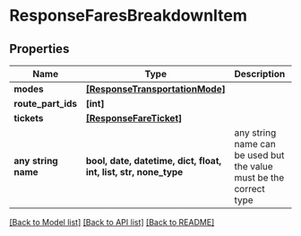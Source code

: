 # ResponseFaresBreakdownItem


## Properties
Name | Type | Description | Notes
------------ | ------------- | ------------- | -------------
**modes** | [**[ResponseTransportationMode]**](ResponseTransportationMode.md) |  | 
**route_part_ids** | **[int]** |  | 
**tickets** | [**[ResponseFareTicket]**](ResponseFareTicket.md) |  | 
**any string name** | **bool, date, datetime, dict, float, int, list, str, none_type** | any string name can be used but the value must be the correct type | [optional]

[[Back to Model list]](../README.md#documentation-for-models) [[Back to API list]](../README.md#documentation-for-api-endpoints) [[Back to README]](../README.md)


